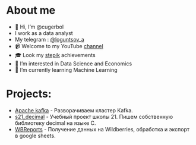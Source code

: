 # About me
- 👋 Hi, I’m @cugerbol 
- I work as a data analyst
- My telegram : [@loguntsov_a](https://t.me/loguntsov_a) 
- 📹 Welcome to my YouTube [channel](https://www.youtube.com/channel/UCoQOapYT_CQSu70vxkZfVrQ)
- 🎓 Look my [stepik](https://stepik.org/users/417534508/profile?preview=true) achievements
- 👀 I’m interested in Data Science and Economics
- 🌱 I’m currently learning Machine Learning

# Projects:
- [Apache kafka](https://github.com/cugerbol/Kafka) - Разворачиваем кластер Kafka.
- [s21_decimal](https://github.com/cugerbol/s21_decimal) - Учебный проект школы 21. Пишем собственную библиотеку decimal на языке С.
- [WBReports](https://github.com/cugerbol/WBReports) - Получение данных на Wildberries, обработка и экспорт в google sheets.


<!---
cugerbol/cugerbol is a ✨ special ✨ repository because its `README.md` (this file) appears on your GitHub profile.
You can click the Preview link to take a look at your changes.
--->
